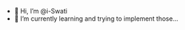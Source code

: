 - 👋 Hi, I’m @i-Swati
- 🌱 I’m currently learning and trying to implement those...

<!---
i-Swati/i-Swati is a ✨ special ✨ repository because its `README.md` (this file) appears on your GitHub profile.
You can click the Preview link to take a look at your changes.
--->
